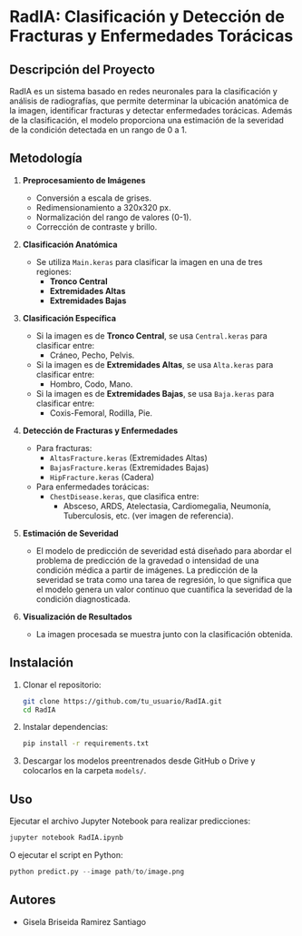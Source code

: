 # RadIA: Clasificación y Detección de Fracturas y Enfermedades Torácicas

## Descripción del Proyecto
RadIA es un sistema basado en redes neuronales para la clasificación y análisis de radiografías, que permite determinar la ubicación anatómica de la imagen, identificar fracturas y detectar enfermedades torácicas. Además de la clasificación, el modelo proporciona una estimación de la severidad de la condición detectada en un rango de 0 a 1.

## Metodología
1. **Preprocesamiento de Imágenes**
   - Conversión a escala de grises.
   - Redimensionamiento a 320x320 px.
   - Normalización del rango de valores (0-1).
   - Corrección de contraste y brillo.

2. **Clasificación Anatómica**
   - Se utiliza `Main.keras` para clasificar la imagen en una de tres regiones:
     - **Tronco Central**
     - **Extremidades Altas**
     - **Extremidades Bajas**

3. **Clasificación Específica**
   - Si la imagen es de **Tronco Central**, se usa `Central.keras` para clasificar entre:
     - Cráneo, Pecho, Pelvis.
   - Si la imagen es de **Extremidades Altas**, se usa `Alta.keras` para clasificar entre:
     - Hombro, Codo, Mano.
   - Si la imagen es de **Extremidades Bajas**, se usa `Baja.keras` para clasificar entre:
     - Coxis-Femoral, Rodilla, Pie.

4. **Detección de Fracturas y Enfermedades**
   - Para fracturas:
     - `AltasFracture.keras` (Extremidades Altas)
     - `BajasFracture.keras` (Extremidades Bajas)
     - `HipFracture.keras` (Cadera)
   - Para enfermedades torácicas:
     - `ChestDisease.keras`, que clasifica entre:
       - Absceso, ARDS, Atelectasia, Cardiomegalia, Neumonía, Tuberculosis, etc. (ver imagen de referencia).

5. **Estimación de Severidad**
   - El modelo de predicción de severidad está diseñado para abordar el problema de predicción de la gravedad o intensidad de una condición médica a partir de imágenes. La predicción de la severidad se trata como una tarea de regresión, lo que significa que el modelo genera un valor continuo que cuantifica la severidad de la condición diagnosticada.

6. **Visualización de Resultados**
   - La imagen procesada se muestra junto con la clasificación obtenida.

## Instalación
1. Clonar el repositorio:
   ```bash
   git clone https://github.com/tu_usuario/RadIA.git
   cd RadIA
   ```
2. Instalar dependencias:
   ```bash
   pip install -r requirements.txt
   ```
3. Descargar los modelos preentrenados desde GitHub o Drive y colocarlos en la carpeta `models/`.

## Uso
Ejecutar el archivo Jupyter Notebook para realizar predicciones:
```bash
jupyter notebook RadIA.ipynb
```
O ejecutar el script en Python:
```python
python predict.py --image path/to/image.png
```

## Autores
- Gisela Briseida Ramirez Santiago


